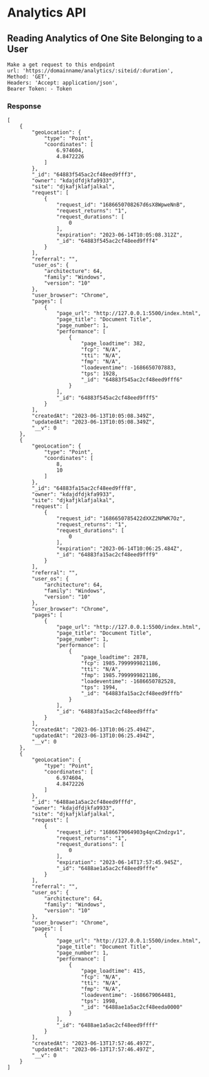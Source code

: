 # Analytics API

## Reading Analytics of One Site Belonging to a User
    Make a get request to this endpoint
    url: 'https://domainname/analytics/:siteid/:duration',
    Method: 'GET',
    Headers: 'Accept: application/json',
    Bearer Token: - Token


### Response 
    [
        {
            "geoLocation": {
                "type": "Point",
                "coordinates": [
                    6.974604,
                    4.8472226
                ]
            },
            "_id": "64883f545ac2cf48eed9fff3",
            "owner": "kdajdfdjkfa9933",
            "site": "djkafjklafjalkal",
            "request": [
                {
                    "request_id": "1686650708267d6sX8WpweNnB",
                    "request_returns": "1",
                    "request_durations": [
                        0
                    ],
                    "expiration": "2023-06-14T10:05:08.312Z",
                    "_id": "64883f545ac2cf48eed9fff4"
                }
            ],
            "referral": "",
            "user_os": {
                "architecture": 64,
                "family": "Windows",
                "version": "10"
            },
            "user_browser": "Chrome",
            "pages": [
                {
                    "page_url": "http://127.0.0.1:5500/index.html",
                    "page_title": "Document Title",
                    "page_number": 1,
                    "performance": [
                        {
                            "page_loadtime": 382,
                            "fcp": "N/A",
                            "tti": "N/A",
                            "fmp": "N/A",
                            "loadeventime": -1686650707883,
                            "tps": 1928,
                            "_id": "64883f545ac2cf48eed9fff6"
                        }
                    ],
                    "_id": "64883f545ac2cf48eed9fff5"
                }
            ],
            "createdAt": "2023-06-13T10:05:08.349Z",
            "updatedAt": "2023-06-13T10:05:08.349Z",
            "__v": 0
        },
        {
            "geoLocation": {
                "type": "Point",
                "coordinates": [
                    8,
                    10
                ]
            },
            "_id": "64883fa15ac2cf48eed9fff8",
            "owner": "kdajdfdjkfa9933",
            "site": "djkafjklafjalkal",
            "request": [
                {
                    "request_id": "1686650785422dXXZ2NPWK7Oz",
                    "request_returns": "1",
                    "request_durations": [
                        0
                    ],
                    "expiration": "2023-06-14T10:06:25.484Z",
                    "_id": "64883fa15ac2cf48eed9fff9"
                }
            ],
            "referral": "",
            "user_os": {
                "architecture": 64,
                "family": "Windows",
                "version": "10"
            },
            "user_browser": "Chrome",
            "pages": [
                {
                    "page_url": "http://127.0.0.1:5500/index.html",
                    "page_title": "Document Title",
                    "page_number": 1,
                    "performance": [
                        {
                            "page_loadtime": 2878,
                            "fcp": 1985.7999999821186,
                            "tti": "N/A",
                            "fmp": 1985.7999999821186,
                            "loadeventime": -1686650782528,
                            "tps": 1994,
                            "_id": "64883fa15ac2cf48eed9fffb"
                        }
                    ],
                    "_id": "64883fa15ac2cf48eed9fffa"
                }
            ],
            "createdAt": "2023-06-13T10:06:25.494Z",
            "updatedAt": "2023-06-13T10:06:25.494Z",
            "__v": 0
        },
        {
            "geoLocation": {
                "type": "Point",
                "coordinates": [
                    6.974604,
                    4.8472226
                ]
            },
            "_id": "6488ae1a5ac2cf48eed9fffd",
            "owner": "kdajdfdjkfa9933",
            "site": "djkafjklafjalkal",
            "request": [
                {
                    "request_id": "1686679064903g4qnC2ndzgv1",
                    "request_returns": "1",
                    "request_durations": [
                        0
                    ],
                    "expiration": "2023-06-14T17:57:45.945Z",
                    "_id": "6488ae1a5ac2cf48eed9fffe"
                }
            ],
            "referral": "",
            "user_os": {
                "architecture": 64,
                "family": "Windows",
                "version": "10"
            },
            "user_browser": "Chrome",
            "pages": [
                {
                    "page_url": "http://127.0.0.1:5500/index.html",
                    "page_title": "Document Title",
                    "page_number": 1,
                    "performance": [
                        {
                            "page_loadtime": 415,
                            "fcp": "N/A",
                            "tti": "N/A",
                            "fmp": "N/A",
                            "loadeventime": -1686679064481,
                            "tps": 1998,
                            "_id": "6488ae1a5ac2cf48eeda0000"
                        }
                    ],
                    "_id": "6488ae1a5ac2cf48eed9ffff"
                }
            ],
            "createdAt": "2023-06-13T17:57:46.497Z",
            "updatedAt": "2023-06-13T17:57:46.497Z",
            "__v": 0
        }
    ]
